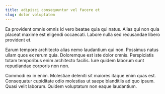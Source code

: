 ```yaml
---
title: adipisci consequuntur vel facere et
slug: dolor voluptatem
---
```


Ea provident omnis omnis id vero beatae quia qui natus. Alias qui non quia placeat maxime est eligendi occaecati. Labore nulla sed recusandae libero provident et.

Earum tempore architecto alias nemo laudantium qui non. Possimus natus ullam quos ex rerum quia. Doloremque est iste dolor omnis. Perspiciatis totam temporibus enim architecto facilis. Iure quidem laborum sunt repudiandae corporis non non.

Commodi ex in enim. Molestiae deleniti sit maiores itaque enim quas est. Consequatur cupiditate odio molestias ut saepe blanditiis ad quo ipsum. Quasi velit laborum. Quidem voluptatum non eaque laudantium.
